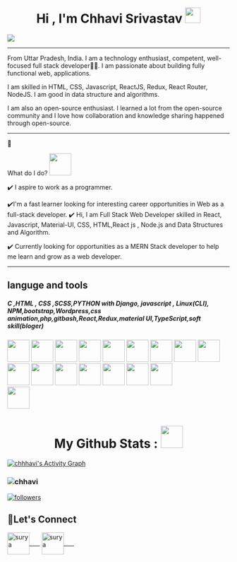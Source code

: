 <!-- hello everyone 👋 i'm &#128512; chhavi ... -->
<h1 align="center">Hi , I'm Chhavi Srivastav <img src="https://media.giphy.com/media/hvRJCLFzcasrR4ia7z/giphy.gif" width="35"></h1>
     <a href="#"><img src="https://readme-typing-svg.herokuapp.com?color=FFF&center=true&lines=1500%2B+Hours+of+Coding+Experience;Data+Structure;Algorithm;MERN;Full+Stack+Web+Developer"></img></a>
     <hr/>
From Uttar Pradesh, India. I am a technology enthusiast, competent, well-focused full stack developer👨‍💻. I am passionate about building fully functional web, applications.

I am skilled in HTML, CSS, Javascript, ReactJS, Redux, React Router, NodeJS. I am good in data structure and algorithms.

I am also an open-source enthusiast. I learned a lot from the open-source community and I love how collaboration and knowledge sharing happened through open-source.

<!--**chhavi48/chhavi48** is a ✨ _special_ ✨ repository because its `README.md` (this file) appears on your GitHub profile.

Here are some ideas to get you started:-->
<hr/>
🌱<p> What do I do? <img src="https://media.giphy.com/media/XGma2iRIHTKkwqRkFl/giphy.gif" width="50"></p>

✔️  I aspire to work as a programmer.

✔️I'm a fast learner looking for interesting career opportunities in Web as a full-stack developer.
✔️ Hi, I am Full Stack Web Developer skilled in React, Javascript, Material-UI, CSS, HTML,React js , Node.js and Data Structures and Algorithm.

✔️ Currently looking for opportunities as a MERN Stack developer to help me learn and grow as a web developer.
<hr/>
<h2>languge and tools</h2>
<h5>C ,HTML , CSS ,SCSS,PYTHON with Django, javascript , Linux(CLI), NPM,bootstrap,Wordpress,css animation,php,gitbash,React,Redux,material UI,TypeScript,soft skill(bloger)</h5>
<div>
<img src="https://thumbs.dreamstime.com/b/vector-logo-letter-c-glitch-distortion-diagonal-modern-vector-logo-letter-c-c-letter-design-vector-126107818.jpg" height="50px" width="50px"/>
<img src="https://upload.wikimedia.org/wikipedia/commons/thumb/1/10/CSS3_and_HTML5_logos_and_wordmarks.svg/2560px-CSS3_and_HTML5_logos_and_wordmarks.svg.png" height="50px" width="50px"/>
<img src="https://i.pinimg.com/736x/4d/13/d5/4d13d55d6d0b38b7a4e85fcf97ff6279.jpg" height="50px" width="50px"/>
      <img src="https://cdn-icons-png.flaticon.com/512/5968/5968358.png" height="50px" width="50px"/>
  <img src="https://store-images.s-microsoft.com/image/apps.45991.14451170867457452.5130caab-3678-4c57-a404-316d66b8950e.02f1392d-5afb-4213-94a0-66877e59fce0?mode=scale&q=90&h=300&w=300" height="50px" width="50px"/>
  <img src="https://encrypted-tbn0.gstatic.com/images?q=tbn:ANd9GcQKX5qY-GeZwBiFFuagdnZ7ajHBVVXuMF4r8BDy3-qLuA-nk1Pm2A9z5WfdpaLBVCMQv8Y&usqp=CAU" height="50px" width="50px"/>
      <img src="https://encrypted-tbn0.gstatic.com/images?q=tbn:ANd9GcSndp6hGNdHEnGuY6sS79rMgs29ejdYmvNrj09in407znQA-XhUQUFwYi9AJKfO7dP5sEA&usqp=CAU"  height="50px" width="50px"/>
    <img src="https://notifystatus.io/images/parent/npmjs.png" height="50px" width="50px"/>
    <img src="https://avatars.githubusercontent.com/u/2918581?s=280&v=4" height="50px" width="50px"/>
  <img src="https://logowik.com/content/uploads/images/php.jpg" height="50px" width="50px"/>
  <img src="https://cdn.freebiesupply.com/logos/large/2x/react-logo-png-transparent.png" height="50px" width="50px"/>
   <img src="https://spyadav14699.github.io/portfolio/image/svgs/redux.svg" height="50px" width="50px"/>
     <img src="https://spyadav14699.github.io/portfolio/image/svgs/nodejs.svg"  height="50px" width="50px"/>
  <img src="https://git-scm.com/images/logos/downloads/Git-Icon-1788C.png" height="50px" width="50px"/>
  <img src="https://encrypted-tbn0.gstatic.com/images?q=tbn:ANd9GcSxawt2Qdg7ZHtebe59ru7seoCCnmYtyuvZzjyk90mYpzzLDpmjzqmkrZFOeJEKPPLFnok&usqp=CAU" height="50px" width="50px"/>
    <img src="https://blog.logrocket.com/wp-content/uploads/2020/09/3waystoaddcustomfontstoyourMaterialUIproject.png" height="50px" width="50px"/>
      <br/>
  <img src="https://encrypted-tbn0.gstatic.com/images?q=tbn:ANd9GcTKpg1FHbM3w7uVEWGU52kCtxO1lbhE9Yu8aQ&usqp=CAU" height="50px" width="50px"/>

     
</div> 



<h1 align="center">My Github Stats : <img src="https://c.tenor.com/iol6pdgnlasAAAAM/hoodie-girl-cool.gif" height="50px" width="50px"/> </h1>
<!-- ![snake gif](https://raw.githubusercontent.com/avinash-218/avinash-218/output/github-contribution-grid-snake.svg) -->

<a href="https://github.com/chhavi48-cmd/github-readme-activity-graph"><img alt="chhhavi's Activity Graph" src="https://activity-graph.herokuapp.com/graph?username=chhavi48&bg_color=0D1117&color=5BCDEC&line=5BCDEC&point=FFFFFF&hide_border=true" /></a>
    
<!-- <p align="center">&nbsp;<img width="50%"  margin-top="30" src="https://github-readme-stats.vercel.app/api?username=chhavi48&show_icons=true&locale=en" alt="chamarthivamsidev" /></p>
 
 <p align="center"><img width="50%" src="https://github-readme-streak-stats.herokuapp.com/?user=Kgaurav113&" alt="chamarthivamsidev" /></p>

<p align="center"><img width="50%" border="1" margin-bottom= "30" src="https://github-readme-stats.vercel.app/api/top-langs?username=Kgaurav113&show_icons=true&locale=en&layout=compact" alt="gaurav" /></p> -->

<!-- <img align="center" src="https://github-readme-stats.vercel.app/api/top-langs/?username=Kgaurav113&layout=compact&theme=vue&hide_border=true" /> -->

<!-- ![GitHub Activity Graph](https://activity-graph.herokuapp.com/graph?username=chhavi48)  -->

<!-- ![snake gif](https://raw.githubusercontent.com/chhavi48/chhavi48/output/github-contribution-grid-snake.svg) -->


<!-- Skip to content
Search or jump to…
Pull requests
Issues
Marketplace
Explore
 
@chhavi48 
MeeraMendhe
/
MeeraMendhe
Public
Code
Issues
Pull requests -->
<!-- Actions
Projects
Wiki
Security
Insights
MeeraMendhe/README.md
@MeeraMendhe
MeeraMendhe Update README.md
Latest commit 8253098 on Jul 21, 2021
 History
 1 contributor
65 lines (44 sloc)  3.26 KB
   
### Hi there 👋
**Glad To See You Here!** ✨ -->



<h3 align="left"> <img src="https://komarev.com/ghpvc/?username=chhavi48" alt="chhavi" /> </h3>
<!-- <p align="center">
  <a href="https://github.com/chhavi48?tab=repositories&sort=stargazers"> -->
<!--     <img alt="total stars" title="Total stars on GitHub" src="https://custom-icon-badges.herokuapp.com/badge/dynamic/json?logo=star&color=55960c&labelColor=488207&label=Stars&style=for-the-badge&query=%24.stars&url=https://api.github-star-counter.workers.dev/user/chhavi48"/></a> -->
  <a href="https://github.com/chhavi48?tab=followers">
    <img alt="followers" title="Follow me on Github" src="https://custom-icon-badges.herokuapp.com/github/followers/chhavi48?color=236ad3&labelColor=1155ba&style=for-the-badge&logo=person-add&label=Follow&logoColor=white"/></a>
</p>
<p align="center">
 <h2 align="left">🤝Let's Connect</h2>
<a href="https://twitter.com/@srivastavchhavi" target="blank"><img align="center" src="https://raw.githubusercontent.com/rahuldkjain/github-profile-readme-generator/master/src/images/icons/Social/twitter.svg" alt="surya" height="50" width="50"/>&nbsp;&nbsp;&nbsp;&nbsp;&nbsp;&nbsp;</a>
<a href="https://www.linkedin.com/in/chhavisrivastva/" target="blank"><img align="center" src="https://raw.githubusercontent.com/rahuldkjain/github-profile-readme-generator/master/src/images/icons/Social/linked-in-alt.svg" alt="surya" height="50" width="50"/>&nbsp;&nbsp;&nbsp;&nbsp;&nbsp;&nbsp;</a>

</p>
<!-- <img alt="GitHub Repo stars" src="https://img.shields.io/github/stars/rzashakeri/beautify-github-profile?username=chhavi48style=flat-square"> <img alt="GitHub forks" src="https://img.shields.io/github/forks/rzashakeri/beautify-github-profile?username=chhavi48style=flat-square"> <img alt="GitHub watchers" src="https://img.shields.io/github/watchers/rzashakeri/beautify-github-profile?username=chhavi48style=flat-square"> <img alt="GitHub contributors" src="https://img.shields.io/github/contributors/rzashakeri/beautify-github-profile?username=chhavi48color=blue&style=flat-square"> <img alt="GitHub last commit" src="https://img.shields.io/github/last-commit/rzashakeri/beautify-github-profile?username=chhavi48color=blue&style=flat-square"> <img alt="GitHub" src="https://img.shields.io/github/license/rzashakeri/beautify-github-profile?username=chhavi48color=blue&style=flat-square"> <img alt="GitHub closed issues" src="https://img.shields.io/github/issues-closed/rzashakeri/beautify-github-profile?username=chhavi48color=blue&style=flat-square"> <img alt="GitHub closed pull requests" src="https://img.shields.io/github/issues-pr-closed/rzashakeri/beautify-github-profile?username=chhavi48color=blue&style=flat-square"> -->



